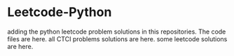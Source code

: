 # Leetcode-Python
adding the python leetcode problem solutions in this repositories. 
The code files are here.
all CTCI problems solutions are here.
some leetcode solutions are here.






















































































